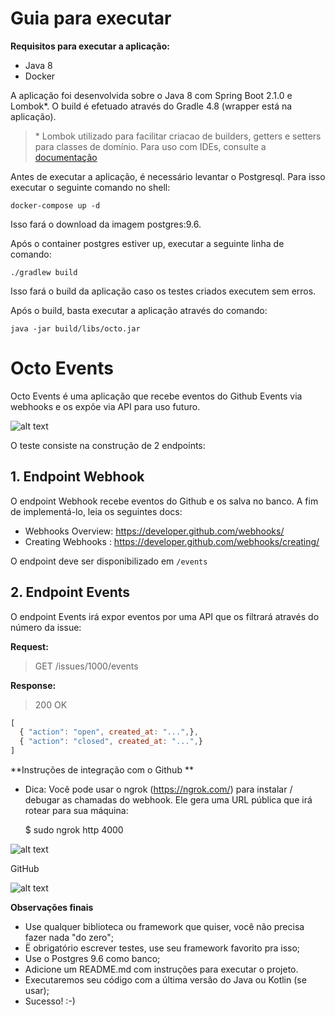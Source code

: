 # Guia para executar

**Requisitos para executar a aplicação:**
- Java 8
- Docker

A aplicação foi desenvolvida sobre o Java 8 com Spring Boot 2.1.0 e Lombok*. 
O build é efetuado através do Gradle 4.8 (wrapper está na aplicação).

>\* Lombok utilizado para facilitar criacao de builders, 
getters e setters para classes de domínio. 
Para uso com IDEs, consulte a [documentação](https://projectlombok.org/setup/overview)

Antes de executar a aplicação, é necessário levantar o Postgresql. Para isso
executar o seguinte comando no shell:
```
docker-compose up -d 
```
Isso fará o download da imagem postgres:9.6.

Após o container postgres estiver up, executar a seguinte linha de comando:
```
./gradlew build
```
Isso fará o build da aplicação caso os testes criados executem sem erros.

Após o build, basta executar a aplicação através do comando:
```
java -jar build/libs/octo.jar
```


# Octo Events

Octo Events é uma aplicação que recebe eventos do Github Events via webhooks e os expõe via API para uso futuro.

![alt text](imgs/octo_events.png)

 O teste consiste na construção de 2 endpoints:

## 1. Endpoint Webhook

O endpoint Webhook recebe eventos do Github e os salva no banco. A fim de implementá-lo, leia os seguintes docs:

* Webhooks Overview: https://developer.github.com/webhooks/ 
* Creating Webhooks : https://developer.github.com/webhooks/creating/

O endpoint deve ser disponibilizado em `/events`

## 2. Endpoint Events 

O endpoint Events irá expor eventos por uma API que os filtrará através do número da issue:

**Request:**

> GET /issues/1000/events

**Response:**

> 200 OK
```javascript
[ 
  { "action": "open", created_at: "...",}, 
  { "action": "closed", created_at: "...",} 
]
```

**Instruções de integração com o Github **

* Dica: Você pode usar o ngrok (https://ngrok.com/) para instalar / debugar as chamadas do webhook. Ele gera uma URL pública que irá rotear para sua máquina:

   $ sudo ngrok http 4000 

![alt text](imgs/ngrok.png)

   GitHub

![alt text](imgs/add_webhook.png)
 
**Observações finais**

* Use qualquer biblioteca ou framework que quiser, você não precisa fazer nada "do zero";
* Ë obrigatório escrever testes, use seu framework favorito pra isso;
* Use o Postgres 9.6 como banco;
* Adicione um README.md com instruções para executar o projeto.
* Executaremos seu código com a última versão do Java ou Kotlin (se usar);
* Sucesso! :-)
